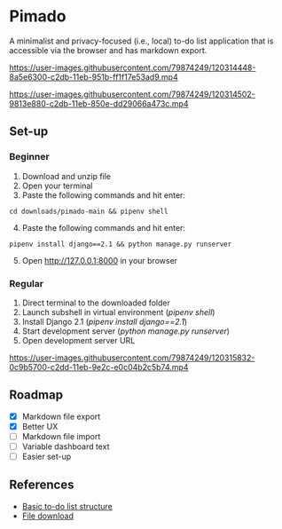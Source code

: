 # Pimado

A minimalist and privacy-focused (i.e., local) to-do list application that is accessible via the browser and has markdown export.

https://user-images.githubusercontent.com/79874249/120314448-8a5e6300-c2db-11eb-951b-ff1f17e53ad9.mp4

https://user-images.githubusercontent.com/79874249/120314502-9813e880-c2db-11eb-850e-dd29066a473c.mp4

## Set-up

### Beginner

1. Download and unzip file  
2. Open your terminal
4. Paste the following commands and hit enter:
```
cd downloads/pimado-main && pipenv shell
```
4. Paste the following commands and hit enter:
```
pipenv install django==2.1 && python manage.py runserver
```
5. Open http://127.0.0.1:8000 in your browser

### Regular

1. Direct terminal to the downloaded folder
2. Launch subshell in virtual environment (*pipenv shell*)
3. Install Django 2.1 (*pipenv install django==2.1*)
4. Start development server (*python manage.py runserver*)
5. Open development server URL

https://user-images.githubusercontent.com/79874249/120315832-0c9b5700-c2dd-11eb-9e2c-e0c04b2c5b74.mp4

## Roadmap

- [x] Markdown file export
- [x] Better UX
- [ ] Markdown file import
- [ ] Variable dashboard text
- [ ] Easier set-up

## References

- [Basic to-do list structure](https://youtu.be/ovql0Ui3n_I)
- [File download](https://linuxhint.com/download-the-file-in-django/)
